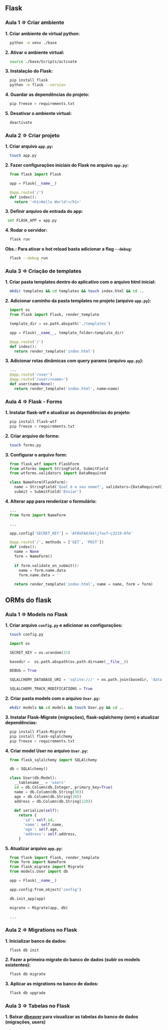 ## Flask

### Aula 1 => Criar ambiente

**1. Criar ambiente de virtual python:**

````sh
  python -m venv ./base
````

**2. Ativar o ambiente virtual:**

````sh
  source ./base/Scripts/activate
````

**3. Instalação do Flask:**

````sh
  pip install flask
  python -m flask --version
````

**4. Guardar as dependências do projeto:**

````sh
  pip freeze > requirements.txt
````

**5. Desativar o ambiente virtual:**

````sh
  deactivate
````

### Aula 2 => Criar projeto

**1. Criar arquivo ``app.py``:**

````sh
  touch app.py
````

**2. Fazer configurações iniciais do Flask no arquivo ``app.py``:**

````py
  from flask import Flask

  app = Flask(__name__)

  @app.route('/')
  def index():
    return '<h1>Hello World!</h1>'
````

**3. Definir arquivo de entrada do app:**

````sh
 set FLASK_APP = app.py
````

**4. Rodar o servidor:**

````sh
  flask run
````

**Obs.: Para ativar o hot reload basta adicionar a flag ``--debug``:**

````sh
  flask --debug run
````

### Aula 3 => Criação de templates 

**1. Criar pasta templates dentro do aplicativo com o arquivo html inicial:**

````sh
  mkdir templates && cd templates && touch index.html && cd ..
````

**2. Adicionar caminho da pasta templates no projeto (arquivo ``app.py``):**

````py
  import os
  from flask import Flask, render_template

  template_dir = os.path.abspath('./templates')

  app = Flask(__name__, template_folder=template_dir)

  @app.route('/')
  def index():
    return render_template('index.html')
````

**3. Adicionar rotas dinâmicas com query params (arquivo ``app.py``):**

````py
  ...
  @app.route('/user')
  @app.route('/user/<name>')
  def user(name=None):
    return render_template('index.html', name=name)
````

### Aula 4 => Flask - Forms

**1. Instalar flask-wtf e atualizar as dependências do projeto:**

````sh
  pip install flask-wtf
  pip freeze > requirements.txt
````

**2. Criar arquivo de forms:**

````sh
  touch forms.py
````

**3. Configurar o arquivo form:**

````py
  from flask_wtf import FlaskForm
  from wtforms import StringField, SubmitField
  from wtforms.validators import DataRequired

  class NameForm(FlaskForm):
    name = StringField('Qual é o seu nome?', validators=[DataRequired()])
    submit = SubmitField('Enviar')
````

**4. Alterar app para renderizar o formulário:**

````py
  ...
  from form import NameForm 

  ...

  app.config['SECRET_KEY'] = 'AFASFAOJkkljfasf~ç3219-0fm'

  @app.route('/', methods = ['GET', 'POST'])
  def index():
    name = None
    form = NameForm()
    
    if form.validate_on_submit():
      name = form.name.data
      form.name.data = ''
      
    return render_template('index.html', name = name, form = form)
````

## ORMs do flask

### Aula 1 => Models no Flask

**1. Criar arquivo ``config.py`` e adicionar as configurações:**
  
````sh
  touch config.py
````  
  
````py
  import os

  SECRET_KEY = os.urandom(32)

  basedir =  os.path.abspath(os.path.dirname(__file__))

  DEBUG = True

  SQLALCHEMY_DATABASE_URI = 'sqlite:///' + os.path.join(basedir, 'data.db')

  SQLALCHEMY_TRACK_MODIFICATIONS = True
````
  
**2. Criar pasta models com o arquivo ``User.py``:**

````sh
  mkdir models && cd models && touch User.py && cd ..
````

**3. Instalar Flask-Migrate (migrações), flask-sqlalchemy (orm) e atualizar dependências:**

````sh
  pip install Flask-Migrate
  pip install flask-sqlalchemy
  pip freeze > requirements.txt
````

**4. Criar model User no arquivo ``User.py``:**

````py
  from flask_sqlalchemy import SQLAlchemy

  db = SQLAlchemy()

  class User(db.Model):
    __tablename__ = 'users'
    id = db.Column(db.Integer, primary_key=True)
    name = db.Column(db.String(30))
    age = db.Column(db.String(30))
    address = db.Column(db.String(120))
    
    def serialize(self):
      return {
        'id': self.id,
        'name': self.name,
        'age': self.age,
        'address': self.address,
      }
````

**5. Atualizar arquivo ``app.py``:**
  
````py
  from flask import Flask, render_template
  from form import NameForm 
  from flask_migrate import Migrate
  from models.User import db

  app = Flask(__name__) 

  app.config.from_object('config')

  db.init_app(app)

  migrate = Migrate(app, db)
    
  ...
````

### Aula 2 => Migrations no Flask

**1. Inicializar banco de dados:**

````sh
  flask db init
````

**2. Fazer a primeira migrate do banco de dados (subir os models existentes):**

````sh
  flask db migrate
````

**3. Aplicar as migrations no banco de dados:**

````sh
  flask db upgrade
````

### Aula 3 => Tabelas no Flask

**1. Baixar [dbeaver](https://dbeaver.io/download/) para visualizar as tabelas do banco de dados (migrações, users)**
